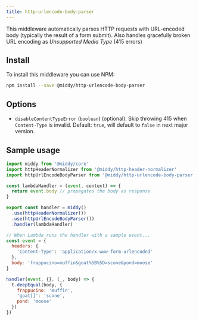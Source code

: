 ```yaml
---
title: http-urlencode-body-parser
---
```


This middleware automatically parses HTTP requests with URL-encoded body (typically the result
of a form submit). Also handles gracefully broken URL encoding as _Unsupported Media Type_ (415 errors)

## Install

To install this middleware you can use NPM:

```bash npm2yarn
npm install --save @middy/http-urlencode-body-parser
```

## Options

- `disableContentTypeError` (`boolean`) (optional): Skip throwing 415 when `Content-Type` is invalid. Default: `true`, will default to `false` in next major version.

## Sample usage

```javascript
import middy from '@middy/core'
import httpHeaderNormalizer from '@middy/http-header-normalizer'
import httpUrlEncodeBodyParser from '@middy/http-urlencode-body-parser'

const lambdaHandler = (event, context) => {
  return event.body // propagates the body as response
}

export const handler = middy()
  .use(httpHeaderNormalizer())
  .use(httpUrlEncodeBodyParser())
  .handler(lambdaHandler)

// When Lambda runs the handler with a sample event...
const event = {
  headers: {
    'Content-Type': 'application/x-www-form-urlencoded'
  },
  body: 'frappucino=muffin&goat%5B%5D=scone&pond=moose'
}

handler(event, {}, (_, body) => {
  t.deepEqual(body, {
    frappucino: 'muffin',
    'goat[]': 'scone',
    pond: 'moose'
  })
})
```
